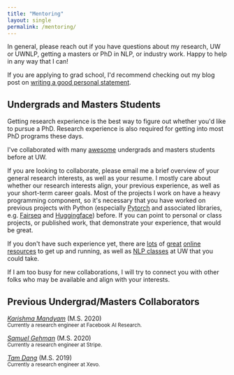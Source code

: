 ```yaml
---
title: "Mentoring"
layout: single
permalink: /mentoring/
---
```


In general, please reach out if you have questions about my research, UW or UWNLP, getting a masters or PhD in NLP, or industry work. Happy to help in any way that I can!

If you are applying to grad school, I'd recommend checking out my blog post on [writing a good personal statement](https://suchin.io/personal-statement-advice/).

## Undergrads and Masters Students

Getting research experience is the best way to figure out whether you'd like to pursue a PhD. Research experience is also required for getting into most PhD programs these days.

I've collaborated with many [awesome](##Previous-Undergrad/Masters-Collaborators) undergrads and masters students before at UW.

If you are looking to collaborate, please email me a brief overview of your general research interests, as well as your resume. I mostly care about whether our research interests align, your previous experience, as well as your short-term career goals. Most of the projects I work on have a heavy programming component, so it's necessary that you have worked on previous projects with Python (especially [Pytorch](https://pytorch.org/) and associated libraries, e.g. [Fairseq](https://github.com/pytorch/fairseq) and [Huggingface](https://huggingface.co/)) before. If you can point to personal or class projects, or published work, that demonstrate your experience, that would be great.

If you don't have such experience yet, there are [lots](https://huggingface.co/) of [great](http://web.stanford.edu/class/cs224n/) [online](https://github.com/jacobeisenstein/gt-nlp-class) [resources](https://web.stanford.edu/~jurafsky/slp3/) to get up and running, as well as [NLP classes](https://courses.cs.washington.edu/courses/cse517/) at UW that you could take.

If I am too busy for new collaborations, I will try to connect you with other folks who may be available and align with your interests.

## Previous Undergrad/Masters Collaborators

*[Karishma Mandyam](https://kmandyam.github.io/)* (M.S. 2020)
<br><sup>Currently a research engineer at Facebook AI Research.</sup>

*[Samuel Gehman](https://github.com/thesamuel)* (M.S. 2020)
<br><sup>Currently a research engineer at Stripe.</sup>

*[Tam Dang](https://tamdang.io/)* (M.S. 2019)
<br><sup>Currently a research engineer at Xevo.</sup>
